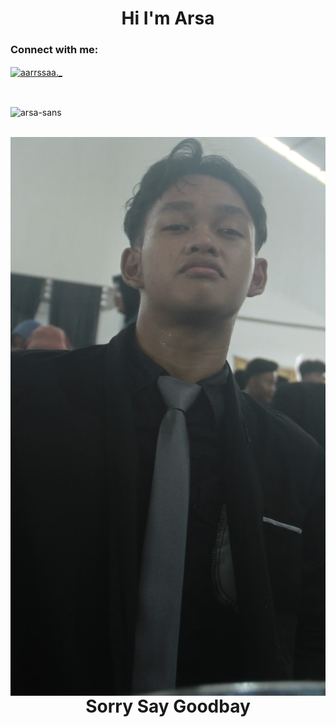<h1 align="center">Hi I'm Arsa</h1>
<h3 align="left">Connect with me:</h3>
<p align="left">
<a href="https://instagram.com/aarrssaa._" target="blank"><img align="center" src="https://raw.githubusercontent.com/rahuldkjain/github-profile-readme-generator/master/src/images/icons/Social/instagram.svg" alt="aarrssaa._" height="30" width="40" /></a>
</p>
<br>
<p><img align="center" src="https://github-readme-stats.vercel.app/api/top-langs?username=arsa-sans&show_icons=true&locale=en&layout=compact" alt="arsa-sans" /></p>
<br>
<img align="right" src="Sans.jpg">
<h1 align="center">Sorry Say Goodbay</h1>
